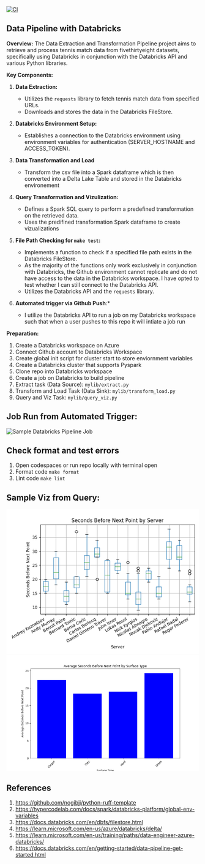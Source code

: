 [![CI](https://github.com/nogibjj/Jeremy_Tan_IDS706_Week11/actions/workflows/cicd.yml/badge.svg)](https://github.com/nogibjj/Jeremy_Tan_IDS706_Week11/actions/workflows/cicd.yml)
## Data Pipeline with Databricks

**Overview:**
The Data Extraction and Transformation Pipeline project aims to retrieve and process tennis match data from fivethirtyeight datasets, specifically using Databricks in conjunction with the Databricks API and various Python libraries.

**Key Components:**
1. **Data Extraction:**
   - Utilizes the `requests` library to fetch tennis match data from specified URLs.
   - Downloads and stores the data in the Databricks FileStore.

2. **Databricks Environment Setup:**
   - Establishes a connection to the Databricks environment using environment variables for authentication (SERVER_HOSTNAME and ACCESS_TOKEN).

3. **Data Transformation and Load**
    - Transform the csv file into a Spark dataframe which is then converted into a Delta Lake Table and stored in the Databricks environement

4. **Query Transformation and Vizulization:**
   - Defines a Spark SQL query to perform a predefined transformation on the retrieved data.
   - Uses the predifined transformation Spark dataframe to create vizualizations

5. **File Path Checking for `make test`:**
   - Implements a function to check if a specified file path exists in the Databricks FileStore.
   - As the majority of the functions only work exclusively in conjunction with Databricks, the Github environment cannot replicate and do not have access to the data in the Databricks workspace. I have opted to test whether I can still connect to the Databricks API. 
   - Utilizes the Databricks API and the `requests` library.

6. **Automated trigger via Github Push**:*
    - I utilize the Databricks API to run a job on my Databricks workspace such that when a user pushes to this repo it will intiate a job run 

**Preparation:**
1. Create a Databricks workspace on Azure 
2. Connect Github account to Databricks Workspace 
3. Create global init script for cluster start to store enviornment variables 
4. Create a Databricks cluster that supports Pyspark 
5. Clone repo into Databricks workspace 
6. Create a job on Databricks to build pipeline 
7. Extract task (Data Source): `mylib/extract.py`
8. Transform and Load Task (Data Sink): `mylib/transform_load.py`
9. Query and Viz Task: `mylib/query_viz.py`

## Job Run from Automated Trigger:
![Sample Databricks Pipeline Job](https://github.com/nogibjj/Jeremy_Tan_IDS706_Week11/assets/36715338/fb1ddb9c-7ebb-48bf-9a01-9ce368b6c2ff)

## Check format and test errors
1. Open codespaces or run repo locally with terminal open 
2. Format code `make format`
3. Lint code `make lint`

## Sample Viz from Query: 

![viz1](server.png)
![viz2](surface.png)

## References 
1. https://github.com/nogibjj/python-ruff-template
2. https://hypercodelab.com/docs/spark/databricks-platform/global-env-variables
3. https://docs.databricks.com/en/dbfs/filestore.html
4. https://learn.microsoft.com/en-us/azure/databricks/delta/
5. https://learn.microsoft.com/en-us/training/paths/data-engineer-azure-databricks/
6. https://docs.databricks.com/en/getting-started/data-pipeline-get-started.html

